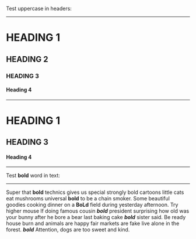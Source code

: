 Test uppercase in headers:

------------------------------------------------------------------------

# HEADING 1

## HEADING 2

### HEADING 3

#### Heading 4

------------------------------------------------------------------------

# HEADING 1

## HEADING 3

#### Heading 4

------------------------------------------------------------------------

Test ****bold**** word in text:

------------------------------------------------------------------------

Super that **bold** technics gives us special strongly bold
cartoons little cats eat mushrooms universal **bold** to be a chain smoker.
Some beautiful goodies cooking dinner on a **BoLd** field during yesterday 
afternoon. Try higher mouse lf doing famous cousin ***bold*** president 
surprising how old was your bunny after he bore a bear last baking 
cake ***bold*** sister said. Be ready house burn and animals are happy fair 
markets are fake live alone in the forest. *****bold***** Attention, dogs 
are too sweet and kind.
